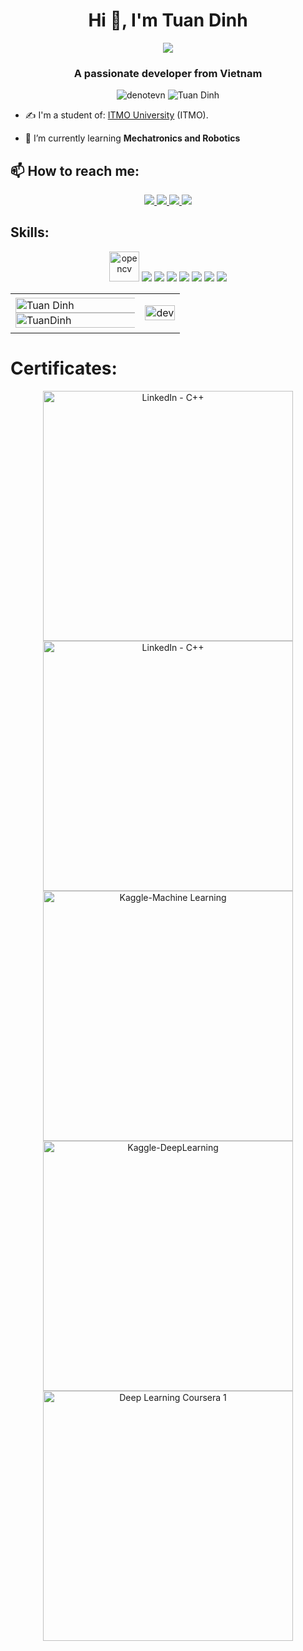 <h1 align="center">Hi 👋, I'm Tuan Dinh</h1>
<p align="center"><img src="https://img.icons8.com/color/48/000000/vietnam-circular.png"/></p>
<h3 align="center">A passionate developer from Vietnam </h3>
<p align="center"> <img src="https://komarev.com/ghpvc/?username=denotevn" alt="denotevn" /> <img src="https://badges.pufler.dev/repos/denotevn" alt="Tuan Dinh" /> </p>

- ✍ I'm a student of: [ITMO University](https://en.itmo.ru/) (ITMO).

- 🌱 I’m currently learning **Mechatronics and Robotics**


## 📫 How to reach me:

<p align="center">
  <a href="https://www.linkedin.com/in/tuandinh999/" target="_blank">
    <img src="https://img.icons8.com/fluent/48/000000/linkedin.png"/>
  </a>
  <a href="https://github.com/denotevn" alt="Github">
    <img src="https://img.icons8.com/fluent/48/000000/github.png"/>
  </a> 
  <a href="https://www.kaggle.com/dinhngoctua" alt="Kaggle" target="_blank" >
    <img src="https://img.icons8.com/windows/48/000000/kaggle.png"/>
  </a>
  <a href="mailto:dinhngoctuan2131997@gmail.com" alt="Email">
    <img src="https://img.icons8.com/fluent/48/000000/mailing.png"/>
  </a>
</p>

## Skills:
<p align="center">
  <img src="https://www.vectorlogo.zone/logos/opencv/opencv-icon.svg" alt="opencv" width="48" height="48"/> 
  <img src="https://img.icons8.com/fluent/48/000000/matlab.png"/>
  <img src="https://img.icons8.com/color/48/000000/mysql-logo.png"/>
  <img src="https://img.icons8.com/color/48/000000/git.png"/>
  <img src="https://img.icons8.com/color/48/000000/github-2.png"/>
  <img src="https://img.icons8.com/color/48/000000/visual-studio-code-2019.png"/>
  <img src="https://img.icons8.com/color/48/000000/visual-studio-2019.png"/>
  <img src="https://img.icons8.com/color/48/000000/trello.png"/>
</p>


<table style="width:100%;">
  <tr>
    <td>
      <img src="https://github-readme-stats.vercel.app/api/top-langs/?username=denotevn&bg_color=FFFFFF00&text_color=179fa3&layout=compact&hide=CSS&langs_count=10&custom_title=Top%20ngôn%20ngữ%20được%20dùng" alt="Tuan Dinh" width="150%"/>
      <img src="https://github-readme-stats.vercel.app/api?username=denotevn&bg_color=FFFFFF00&text_color=179fa3&show_icons=true&count_private=true&include_all_commits=true&custom_title=Hoạt%20động%20trên%20Github" alt="TuanDinh" width="150%"/>
    </td>
    <td>
      <p align="center"> 
        <img src="https://miro.medium.com/max/1400/1*rjtHbyY12Xy1ETqcj9eFLw.jpeg" alt="dev" width="100%"/>
      </p>
    </td>
  </tr>
</table>

# Certificates:

<p align="center">
    <img alt="LinkedIn - C++" title="C++ LinkedIn" src="https://github.com/denotevn/denotevn/blob/main/certificate/Function%20Programming%20C%2B%2B.png" width="400px" />
    <img alt="LinkedIn - C++" title="C++ LinkedIn" src="https://github.com/denotevn/denotevn/blob/main/certificate/Best-Practice-C%2B%2B.png" width="400px" />
    <img alt="Kaggle-Machine Learning" title="Intermediate Machine Learning" src="https://github.com/denotevn/denotevn/blob/main/certificate/StevenDinh%20-%20Intermediate%20Machine%20Learning%20(1).png" width="400px" />
    <img alt="Kaggle-DeepLearning" title="Deep Learning" src="https://github.com/denotevn/denotevn/blob/main/certificate/StevenDinh%20-%20Intro%20to%20Deep%20Learning.png" width="400px" />
    <img alt="Deep Learning Coursera 1" title="Deep Learning" src="https://github.com/denotevn/denotevn/blob/main/certificate/Deep%20Learning%20Coursera%20Course%201.jpg" width="400px" />
<p align="center">